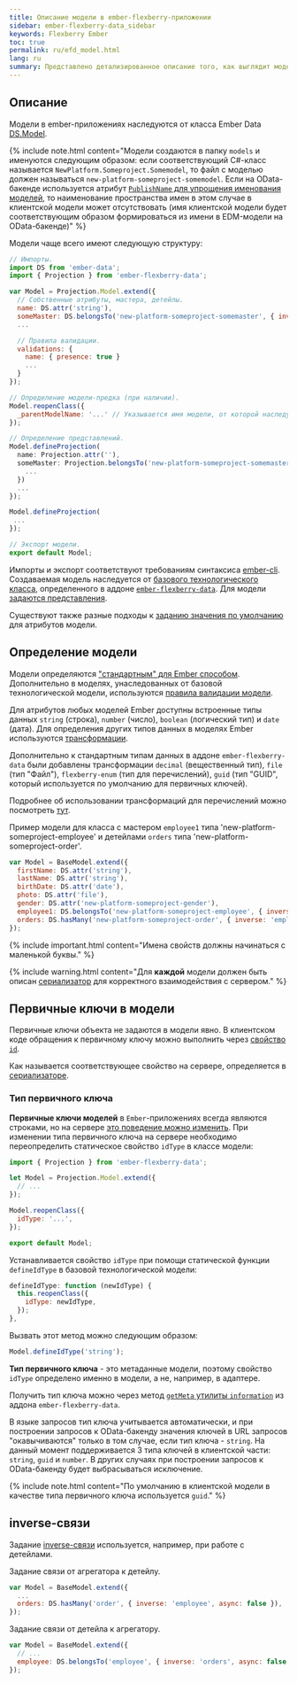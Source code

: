 ```yaml
---
title: Описание модели в ember-flexberry-приложении
sidebar: ember-flexberry-data_sidebar
keywords: Flexberry Ember
toc: true
permalink: ru/efd_model.html
lang: ru
summary: Представлено детализированное описание того, как выглядит модель в приложении.
---
```


## Описание

Модели в ember-приложениях наследуются от класса Ember Data [DS.Model](http://emberjs.com/api/data/classes/DS.Model.html).

{% include note.html content="Модели создаются в папку `models` и именуются следующим образом: если соответствующий C#-класс называется `NewPlatform.Someproject.Somemodel`, то файл с моделью должен называться `new-platform-someproject-somemodel`. Если на OData-бакенде используется атрибут [`PublishName` для упрощения именования моделей](https://flexberry.github.io/ru/fo_metadata-for-client.html), то наименование пространства имен в этом случае в клиентской модели может отсутствовать (имя клиентской модели будет соответствующим образом формироваться из имени в EDM-модели на OData-бакенде)" %}

Модели чаще всего имеют следующую структуру:

```javascript
// Импорты.
import DS from 'ember-data';
import { Projection } from 'ember-flexberry-data';

var Model = Projection.Model.extend({
  // Собственные атрибуты, мастера, детейлы.
  name: DS.attr('string'),
  someMaster: DS.belongsTo('new-platform-someproject-somemaster', { inverse: 'somemodel', async: false, polymorphic: true }),
  ...

  // Правила валидации.
  validations: {
    name: { presence: true }
    ...
  }
});

// Определение модели-предка (при наличии).
Model.reopenClass({
  _parentModelName: '...' // Указывается имя модели, от которой наследуется данная модель, например 'new-platform-someproject-parent'.
});

// Определение представлений.
Model.defineProjection(
  name: Projection.attr(''),
  someMaster: Projection.belongsTo('new-platform-someproject-somemaster', '', {
    ...
  })
  ...
});

Model.defineProjection(
 ...
});

// Экспорт модели.
export default Model;
```

Импорты и экспорт соответствуют требованиям синтаксиса [ember-cli](http://ember-cli.com).
Создаваемая модель наследуется от [базового технологического класса](https://github.com/Flexberry/ember-flexberry-data/blob/develop/addon/models/model.js), определенного в аддоне [`ember-flexberry-data`](https://github.com/Flexberry/ember-flexberry-data).
Для модели [задаются представления](efd_model-projection.html).

Существуют также разные подходы к [заданию значения по умолчанию](ef_default-value.html) для атрибутов модели.

## Определение модели

Модели определяются ["стандартным" для Ember способом](https://guides.emberjs.com/v2.4.0/models/defining-models/).
Дополнительно в моделях, унаследованных от базовой технологической модели, используются [правила валидации модели](efd_model-validation.html).

Для атрибутов любых моделей Ember доступны встроенные типы данных `string` (строка), `number` (число), `boolean` (логический тип) и `date` (дата). Для определения других типов данных в моделях Ember используются [трансформации](https://guides.emberjs.com/v2.4.0/models/defining-models/#toc_transforms).

Дополнительно к стандартным типам данных в аддоне `ember-flexberry-data` были добавлены трансформации `decimal` (вещественный тип), `file` (тип "Файл"), `flexberry-enum` (тип для перечислений), `guid` (тип "GUID", который используется по умолчанию для первичных ключей).

Подробнее об использовании трансформаций для перечислений можно посмотреть [тут](efd_enum.html).

Пример модели для класса с мастером `employee1` типа 'new-platform-someproject-employee' и детейлами `orders` типа 'new-platform-someproject-order'.

```javascript
var Model = BaseModel.extend({
  firstName: DS.attr('string'),
  lastName: DS.attr('string'),
  birthDate: DS.attr('date'),
  photo: DS.attr('file'),
  gender: DS.attr('new-platform-someproject-gender'),
  employee1: DS.belongsTo('new-platform-someproject-employee', { inverse: null, async: false }),
  orders: DS.hasMany('new-platform-someproject-order', { inverse: 'employee', async: false }),
});
```

{% include important.html content="Имена свойств должны начинаться с маленькой буквы." %}

{% include warning.html content="Для **каждой** модели должен быть описан [сериализатор](efd_serializer.html) для корректного взаимодействия с сервером." %}

## Первичные ключи в модели

Первичные ключи объекта не задаются в модели явно.
В клиентском коде обращения к первичному ключу можно выполнить через [свойство `id`](http://emberjs.com/api/data/classes/DS.Model.html#property_id).

Как называется соответствующее свойство на сервере, определяется в [сериализаторе](efd_serializer.html).

### Тип первичного ключа

__Первичные ключи моделей__ в `Ember`-приложениях всегда являются строками, но на сервере [это поведение можно изменить](fo_primary-keys-objects.html).
При изменении типа первичного ключа на сервере необходимо переопределить статическое свойство `idType` в классе модели:

```javascript
import { Projection } from 'ember-flexberry-data';

let Model = Projection.Model.extend({
  // ...
});

Model.reopenClass({
  idType: '...',
});

export default Model;
``` 

Устанавливается свойство `idType` при помощи статической функции `defineIdType` в базовой технологической модели:

```javascript
defineIdType: function (newIdType) {
  this.reopenClass({
    idType: newIdType,
  });
},
```

Вызвать этот метод можно следующим образом:
```javascript
Model.defineIdType('string');
```

__Тип первичного ключа__ - это метаданные модели, поэтому свойство `idType` определено именно в модели, а не, например, в адаптере.

Получить тип ключа можно через метод [`getMeta` утилиты `information`](https://github.com/Flexberry/ember-flexberry-data/blob/develop/addon/utils/information.js#L137) из аддона `ember-flexberry-data`.

В языке запросов тип ключа учитывается автоматически, и при построении запросов к OData-бакенду значения ключей в URL запросов "окавычиваются" только в том случае, если тип ключа - `string`.
На данный момент поддерживается 3 типа ключей в клиентской части: `string`, `guid` и `number`. В других случаях при построении запросов к OData-бакенду будет выбрасываться исключение.

{% include note.html content="По умолчанию в клиентской модели в качестве типа первичного ключа используется `guid`." %}

## inverse-связи

Задание [inverse-связи](https://guides.emberjs.com/v2.4.0/models/relationships/#toc_reflexive-relations) используется, например, при работе с детейлами.

Задание связи от агрегатора к детейлу.

```javascript
var Model = BaseModel.extend({
  ...
  orders: DS.hasMany('order', { inverse: 'employee', async: false }),
});
```

Задание связи от детейла к агрегатору.

```javascript
var Model = BaseModel.extend({
  // ...
  employee: DS.belongsTo('employee', { inverse: 'orders', async: false })
});
```
